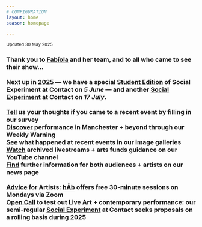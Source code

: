 ```yaml
---
# CONFIGURATION
layout: home
season: homepage

---
```

<small>Updated 30 May 2025</small>        
### Thank you to [Fabíola](/current/2025/santana) and her team, and to all who came to see their show…<br><br>Next up in [2025](/current/2025) — we have a special [Student Edition](/socialexperiment/studentedition) of Social Experiment at Contact on *5 June* — and another [Social Experiment](/socialexperiment) at Contact on *17 July*.<br><br><a href="https://www.illuminate-data.org.uk/survey/gnwmcx" target="_blank">Tell</a> us your thoughts if you came to a recent event by filling in our survey<br><a href="https://wordofwarning.posthaven.com" target="_blank">Discover</a> performance in Manchester + beyond through our Weekly Warning<br>[See](/galleries) what happened at recent events in our image galleries<br><a href="https://youtube.com/@warnmcr" target="_blank">Watch</a> archived livestreams + arts funds guidance on our YouTube channel<br>[Find](/news) further information for both audiences + artists on our news page<br><br>[Advice](/hab/advice) for Artists: [hÅb](/hab) offers free 30-minute sessions on Mondays via Zoom<br><a href="https://socialexperiment.posthaven.com" target="_blank">Open Call</a> to test out Live Art + contemporary performance: our semi-regular [Social Experiment](/socialexperiment) at Contact seeks proposals on a rolling basis during 2025
